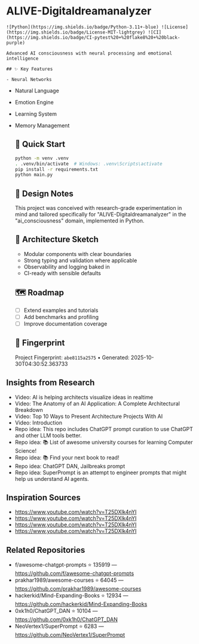 # ALIVE-Digitaldreamanalyzer

    ![Python](https://img.shields.io/badge/Python-3.11+-blue) ![License](https://img.shields.io/badge/License-MIT-lightgrey) ![CI](https://img.shields.io/badge/CI-pytest%20+%20flake8%20+%20black-purple)

    Advanced AI consciousness with neural processing and emotional intelligence

    ## ✨ Key Features

    - Neural Networks
- Natural Language
- Emotion Engine
- Learning System
- Memory Management

    ## 🚀 Quick Start

    ```bash
    python -m venv .venv
    . .venv/bin/activate  # Windows: .venv\Scripts\activate
    pip install -r requirements.txt
    python main.py
    ```

    ## 🧠 Design Notes

    This project was conceived with research-grade experimentation in mind and tailored specifically for "ALIVE-Digitaldreamanalyzer" in the "ai_consciousness" domain, implemented in Python.

    ## 📐 Architecture Sketch

    - Modular components with clear boundaries
    - Strong typing and validation where applicable
    - Observability and logging baked in
    - CI-ready with sensible defaults

    ## 🗺️ Roadmap

    - [ ] Extend examples and tutorials
    - [ ] Add benchmarks and profiling
    - [ ] Improve documentation coverage

    ## 🔎 Fingerprint

    Project Fingerprint: `abe8115a2575` • Generated: 2025-10-30T04:30:52.363733
    

## Insights from Research

- Video: AI is helping architects visualize ideas in realtime
- Video: The Anatomy of an AI Application: A Complete Architectural Breakdown
- Video: Top 10 Ways to Present Architecture Projects With AI
- Video: Introduction
- Repo idea: This repo includes ChatGPT prompt curation to use ChatGPT and other LLM tools better.
- Repo idea: :books: List of awesome university courses for learning Computer Science!
- Repo idea:  :books: Find your next book to read!
- Repo idea: ChatGPT DAN, Jailbreaks prompt
- Repo idea: SuperPrompt is an attempt to engineer prompts that might help us understand AI agents.


## Inspiration Sources

- https://www.youtube.com/watch?v=T25DXlk4nYI
- https://www.youtube.com/watch?v=T25DXlk4nYI
- https://www.youtube.com/watch?v=T25DXlk4nYI
- https://www.youtube.com/watch?v=T25DXlk4nYI


## Related Repositories

- f/awesome-chatgpt-prompts ⭐ 135919 — https://github.com/f/awesome-chatgpt-prompts
- prakhar1989/awesome-courses ⭐ 64045 — https://github.com/prakhar1989/awesome-courses
- hackerkid/Mind-Expanding-Books ⭐ 12934 — https://github.com/hackerkid/Mind-Expanding-Books
- 0xk1h0/ChatGPT_DAN ⭐ 10104 — https://github.com/0xk1h0/ChatGPT_DAN
- NeoVertex1/SuperPrompt ⭐ 6283 — https://github.com/NeoVertex1/SuperPrompt

    
